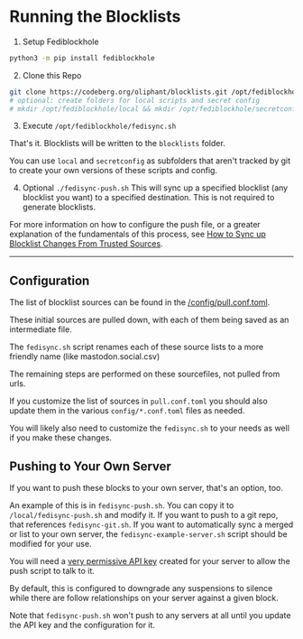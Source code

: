# Running the Blocklists

1. Setup Fediblockhole
```bash
python3 -m pip install fediblockhole
```

2. Clone this Repo
```bash
git clone https://codeberg.org/oliphant/blocklists.git /opt/fediblockhole
# optional: create folders for local scripts and secret config
# mkdir /opt/fediblockhole/local && mkdir /opt/fediblockhole/secretconfig
```

3. Execute
`/opt/fediblockhole/fedisync.sh`

That's it. Blocklists will be written to the `blocklists` folder.

You can use `local` and `secretconfig` as subfolders that aren't tracked by git to create your own versions of these scripts and config.

4. Optional
`./fedisync-push.sh`
This will sync up a specified blocklist (any blocklist you want) to a specified destination. This is not required to generate blocklists.

For more information on how to configure the push file, or a greater explanation of the fundamentals of this process, see [How to Sync up Blocklist Changes From Trusted Sources](https://writer.oliphant.social/oliphant/how-to-sync-up-blocklist-changes-from-trusted-sources).


---

## Configuration

The list of blocklist sources can be found in the [/config/pull.conf.toml](src/branch/main/config/pull.conf.toml).

These initial sources are pulled down, with each of them being saved as an intermediate file.

The `fedisync.sh` script renames each of these source lists to a more friendly name (like mastodon.social.csv)

The remaining steps are performed on these sourcefiles, not pulled from urls.

If you customize the list of sources in `pull.conf.toml` you should also update them in the various `config/*.conf.toml` files as needed.

You will likely also need to customize the `fedisync.sh` to your needs as well if you make these changes.

## Pushing to Your Own Server
If you want to push these blocks to your own server, that's an option, too.

An example of this is in `fedisync-push.sh`. You can copy it to `/local/fedisync-push.sh` and modify it. If you want to push to a git repo, that references `fedisync-git.sh`. If you want to automatically sync a merged or list to your own server, the `fedisync-example-server.sh` script should be modified for your use.

You will need a [very permissive API key](https://writer.oliphant.social/oliphant/how-to-sync-up-blocklist-changes-from-trusted-sources#generate-an-admin-api-token) created for your server to allow the push script to talk to it.

By default, this is configured to downgrade any suspensions to silence while there are follow relationships on your server against a given block.

Note that `fedisync-push.sh` won't push to any servers at all until you update the API key and the configuration for it.
